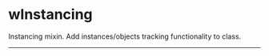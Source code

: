 # wInstancing

Instancing mixin. Add instances/objects tracking functionality to class.
_ _ _ _ _ _

